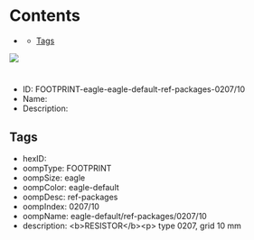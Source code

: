 



Contents
========

* [](#)
	* [Tags](#tags)
  
![][im]
# 

- ID: FOOTPRINT-eagle-eagle-default-ref-packages-0207/10
- Name: 
- Description: 

## Tags

- hexID: 
- oompType: FOOTPRINT
- oompSize: eagle
- oompColor: eagle-default
- oompDesc: ref-packages
- oompIndex: 0207/10
- oompName: eagle-default/ref-packages/0207/10
- description: &lt;b&gt;RESISTOR&lt;/b&gt;&lt;p&gt;&#xD;
type 0207, grid 10 mm



[im]: image.png
